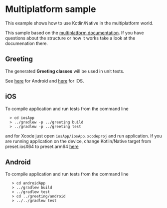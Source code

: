 # Multiplatform sample
This example shows how to use Kotlin/Native in the multiplatform world.

This sample based on the [multiplatform documentation](https://github.com/h0tk3y/k-new-mpp-samples/blob/master/README.md).
If you have questions about the structure or how it works take a look at the documenation there.

## Greeting
The generated **Greeting classes** will be used in unit tests.

See [here](androidApp/app/src/test/kotlin/org/konan/multiplatform/GreetingTest.kt) for Android and [here](iosApp/iosAppTests/iosAppTests.swift) for iOS.

## iOS

 To compile application and run tests from the command line

```
  > cd iosApp
  > ../gradlew -p ../greeting build
  > ../gradlew -p ../greeting test
```

 and for Xcode just open `iosApp/iosApp.xcodeproj` and run application.
 If you are running application on the device, change Kotlin/Native target from preset.iosX64 to preset.arm64 [here](greeting/build.gradle)

 ## Android

 To compile application and run tests from the command line

```
   > cd androidApp
   > ../gradlew build
   > ../gradlew test
   > cd ../greeting/android
   > ../../gradlew test
```